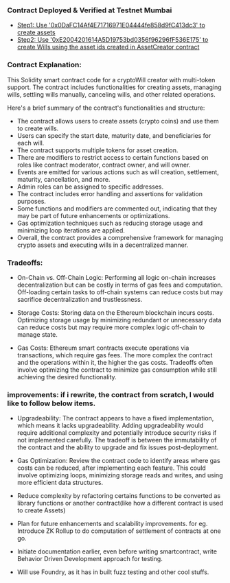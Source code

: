 ### Contract Deployed & Verified at Testnet Mumbai

- [Step1: Use '0x0DaFC14Af4E71716971E04444fe858d9fC413dc3' to create assets](https://mumbai.polygonscan.com/address/0x0DaFC14Af4E71716971E04444fe858d9fC413dc3#code)
- [Step2: Use '0xE2004201614A5D19753bd0356f96296fF536E175' to create Wills using the asset ids created in AssetCreator contract ](https://mumbai.polygonscan.com/address/0xE2004201614A5D19753bd0356f96296fF536E175#code)

### Contract Explanation:

This Solidity smart contract code for a cryptoWill creator with multi-token support. The contract includes functionalities for creating assets, managing wills, settling wills manually, canceling wills, and other related operations.

Here's a brief summary of the contract's functionalities and structure:

- The contract allows users to create assets (crypto coins) and use them to create wills.
- Users can specify the start date, maturity date, and beneficiaries for each will.
- The contract supports multiple tokens for asset creation.
- There are modifiers to restrict access to certain functions based on roles like 
   contract moderator,          contract owner, and will owner.
- Events are emitted for various actions such as will creation, settlement, maturity, cancellation, and more.
- Admin roles can be assigned to specific addresses.
- The contract includes error handling and assertions for validation purposes.
- Some functions and modifiers are commented out, indicating that they may be part of future enhancements     or  optimizations.
- Gas optimization techniques such as reducing storage usage and minimizing loop iterations are applied.
- Overall, the contract provides a comprehensive framework for managing crypto assets and executing wills in a decentralized manner.

### Tradeoffs:
- On-Chain vs. Off-Chain Logic:   Performing all logic on-chain increases decentralization but can be costly in terms of gas fees and computation. Off-loading certain tasks to off-chain systems can reduce costs but may sacrifice decentralization and trustlessness.

- Storage Costs: Storing data on the Ethereum blockchain incurs costs. Optimizing storage usage by minimizing redundant or unnecessary data can reduce costs but may require more complex logic off-chain to manage state. 

- Gas Costs: Ethereum smart contracts execute operations via transactions, which require gas fees. The more complex the contract and the operations within it, the higher the gas costs. Tradeoffs often involve optimizing the contract to minimize gas consumption while still achieving the desired functionality.


### improvements: if i rewrite, the contract from scratch, I would like to follow below items.

- Upgradeability: The contract appears to have a fixed implementation, which means it lacks upgradeability. Adding upgradeability would require additional complexity and potentially introduce security risks if not implemented carefully. The tradeoff is between the immutability of the contract and the ability to upgrade and fix issues post-deployment.

- Gas Optimization: Review the contract code to identify areas where gas costs can be reduced, after implementing each feature. This could involve optimizing loops, minimizing storage reads and writes, and using more efficient data structures.

- Reduce complexity by refactoring certains functions to be converted as library functions or another contract(like how a different contract is used to create Assets)

- Plan for future enhancements and scalability improvements. for eg. Introduce ZK Rollup to do computation of settlement of contracts at one go.

- Initiate documentation earlier, even before writing smartcontract, write Behavior Driven Development approach for testing.

- Will use Foundry, as it has in built fuzz testing and other cool stuffs.


